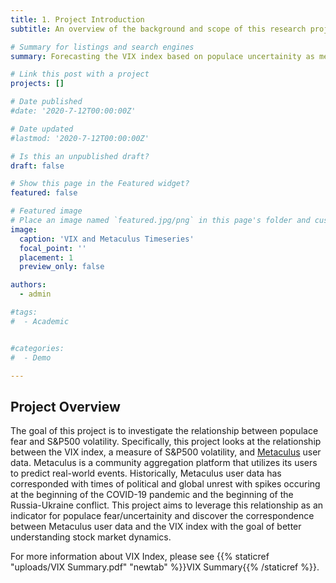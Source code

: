 ```yaml
---
title: 1. Project Introduction
subtitle: An overview of the background and scope of this research project

# Summary for listings and search engines
summary: Forecasting the VIX index based on populace uncertainity as measured by user data on https://www.metaculus.com/questions/

# Link this post with a project
projects: []

# Date published
#date: '2020-7-12T00:00:00Z'

# Date updated
#lastmod: '2020-7-12T00:00:00Z'

# Is this an unpublished draft?
draft: false

# Show this page in the Featured widget?
featured: false

# Featured image
# Place an image named `featured.jpg/png` in this page's folder and customize its options here.
image:
  caption: 'VIX and Metaculus Timeseries'
  focal_point: ''
  placement: 1
  preview_only: false

authors:
  - admin

#tags:
#  - Academic


#categories:
#  - Demo

---
```


## Project Overview

The goal of this project is to investigate the relationship between populace fear and S&P500 volatility. Specifically, this project looks at the relationship between the VIX index, a measure of S&P500 volatility, and [Metaculus](https://www.metaculus.com/questions/) user data. Metaculus is a community aggregation platform that utilizes its users to predict real-world events. Historically, Metaculus user data has corresponded with times of political and global unrest with spikes occuring at the beginning of the COVID-19 pandemic and the beginning of the Russia-Ukraine conflict. This project aims to leverage this relationship as an indicator for populace fear/uncertainity and discover the correspondence between Metaculus user data and the VIX index with the goal of better understanding stock market dynamics.

For more information about VIX Index, please see {{% staticref "uploads/VIX Summary.pdf" "newtab" %}}VIX Summary{{% /staticref %}}.
